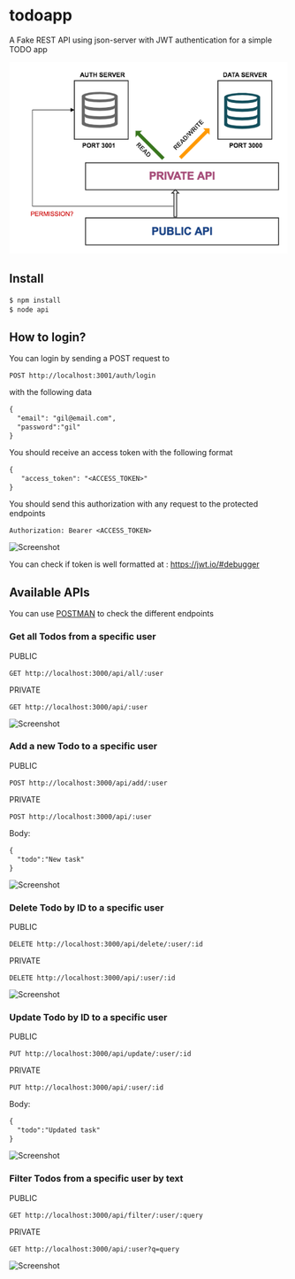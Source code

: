 # todoapp

A Fake REST API using json-server with JWT authentication for a simple TODO app

![Diagram](diagram.png)

## Install

```bash
$ npm install
$ node api
```

## How to login?

You can login by sending a POST request to

```
POST http://localhost:3001/auth/login
```
with the following data 

```
{
  "email": "gil@email.com",
  "password":"gil"
}
```

You should receive an access token with the following format 

```
{
   "access_token": "<ACCESS_TOKEN>"
}
```


You should send this authorization with any request to the protected endpoints

```
Authorization: Bearer <ACCESS_TOKEN>
```

![Screenshot](screnshots/login.png)


You can check if token is well formatted at : <a href='https://jwt.io/#debugger'>https://jwt.io/#debugger</a>


## Available APIs

You can use <a href='https://www.getpostman.com/'>POSTMAN</a> to check the different endpoints


### Get all Todos from a specific user

PUBLIC

```
GET http://localhost:3000/api/all/:user

```

PRIVATE

```
GET http://localhost:3000/api/:user

```

![Screenshot](screnshots/getall.png)

### Add a new Todo to a specific user

PUBLIC

```
POST http://localhost:3000/api/add/:user

```

PRIVATE

```
POST http://localhost:3000/api/:user

```

Body:

```
{  
  "todo":"New task"
}
```

![Screenshot](screnshots/addtask.png)

### Delete Todo by ID to a specific user

PUBLIC

```
DELETE http://localhost:3000/api/delete/:user/:id

```

PRIVATE

```
DELETE http://localhost:3000/api/:user/:id

```

![Screenshot](screnshots/deletetask.png)

### Update Todo by ID to a specific user

PUBLIC 

```
PUT http://localhost:3000/api/update/:user/:id

```

PRIVATE 

```
PUT http://localhost:3000/api/:user/:id

```

Body:

```
{  
  "todo":"Updated task"
}
```

![Screenshot](screnshots/updatetask.png)

### Filter Todos from a specific user by text

PUBLIC

```
GET http://localhost:3000/api/filter/:user/:query

```

PRIVATE

```
GET http://localhost:3000/api/:user?q=query

```

![Screenshot](screnshots/filter.png)